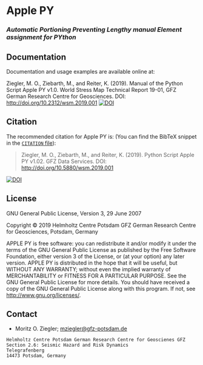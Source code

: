 # Apple PY
### _Automatic Portioning Preventing Lengthy manual Element assignment for PYthon_


## Documentation

Documentation and usage examples are available online at:

Ziegler, M. O., Ziebarth, M., and Reiter, K. (2019). Manual of the Python Script Apple PY v1.0. World Stress Map Technical Report 19-01, GFZ German Research Centre for Geosciences.
DOI: http://doi.org/10.2312/wsm.2019.001 [![DOI](https://img.shields.io/badge/DOI-10.2312%2Fwsm.2019.001-blue.svg)](http://doi.org/10.2312/wsm.2019.001)

## Citation
The recommended citation for Apple PY is: (You can find the BibTeX snippet in the
[`CITATION` file](CITATION.bib)):

> Ziegler, M. O., Ziebarth, M., and Reiter, K. (2019). Python Script Apple PY v1.02. GFZ Data Services. DOI: http://doi.org/10.5880/wsm.2019.001  

[![DOI](https://img.shields.io/badge/DOI-10.5880%2Fwsm.2019.001-blue.svg)](http://doi.org/10.5880/wsm.2019.001)

## License 
GNU General Public License, Version 3, 29 June 2007

Copyright © 2019 Helmholtz Centre Potsdam GFZ German Research Centre for Geosciences, Potsdam, Germany

APPLE PY is free software: you can redistribute it and/or modify it under the terms of the GNU General Public License as published by the Free Software Foundation, either version 3 of the License, or (at your option) any later version.
APPLE PY is distributed in the hope that it will be useful, but WITHOUT ANY WARRANTY; without even the implied warranty of MERCHANTABILITY or FITNESS FOR A PARTICULAR PURPOSE.  See the GNU General Public License for more details.
You should have received a copy of the GNU General Public License along with this program. If not, see <http://www.gnu.org/licenses/>.

## Contact
* Moritz O. Ziegler;
  mziegler@gfz-potsdam.de

```
Helmholtz Centre Potsdam German Research Centre for Geoscienes GFZ
Section 2.6: Seismic Hazard and Risk Dynamics
Telegrafenberg
14473 Potsdam, Germany
```
